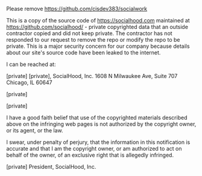 Please remove https://github.com/cisdev383/socialwork

This is a copy of the source code of https://socialhood.com maintained at https://github.com/socialhood/ - private copyrighted data that an outside contractor copied and did not keep private. The contractor has not responded to our request to remove the repo or modify the repo to be private. This is a major security concern for our company because details about our site's source code have been leaked to the internet.

I can be reached at:

[private]
[private], SocialHood, Inc.
1608 N Milwaukee Ave, Suite 707
Chicago, IL 60647

[private]

[private]

I have a good faith belief that use of the copyrighted materials described above on the infringing web pages is not authorized by the copyright owner, or its agent, or the law.

I swear, under penalty of perjury, that the information in this notification is accurate and that I am the copyright owner, or am authorized to act on behalf of the owner, of an exclusive right that is allegedly infringed.

[private]
President, SocialHood, Inc.
